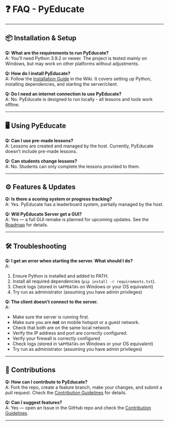 # ❓ FAQ - PyEducate

---

## 📦 Installation & Setup

**Q: What are the requirements to run PyEducate?**  
A: You’ll need Python 3.9.2 or newer. The project is tested mainly on Windows, but may work on other platforms without adjustments.

**Q: How do I install PyEducate?**  
A: Follow the [Installation Guide](https://github.com/shegue77/PyEducate/wiki/Installation) in the Wiki. It covers setting up Python, installing dependencies, and starting the server/client.

**Q: Do I need an internet connection to use PyEducate?**  
A: No. PyEducate is designed to run locally - all lessons and tools work offline.

---

## 🖥️ Using PyEducate

**Q: Can I use pre-made lessons?**  
A: Lessons are created and managed by the host. Currently, PyEducate doesn’t include pre-made lessons.

**Q: Can students change lessons?**  
A: No. Students can only complete the lessons provided to them.

---

## ⚙️ Features & Updates

**Q: Is there a scoring system or progress tracking?**  
A: Yes. PyEducate has a leaderboard system, partially managed by the host.

**Q: Will PyEducate Server get a GUI?**  
A: Yes — a full GUI remake is planned for upcoming updates. See the [Roadmap](https://github.com/shegue77/PyEducate/wiki/Roadmap) for details.

---

## 🛠️ Troubleshooting

**Q: I get an error when starting the server. What should I do?**  
A:  
1. Ensure Python is installed and added to PATH.  
2. Install all required dependencies (`pip install -r requirements.txt`).  
3. Check logs (stored in `%APPDATA%` on Windows or your OS equivalent)
4. Try run as administrator (assuming you have admin privileges)

**Q: The client doesn’t connect to the server.**  
A:  
- Make sure the server is running first.
- Make sure you are **not** on mobile hotspot or a guest network.
- Check that both are on the same local network.  
- Verify the IP address and port are correctly configured.
- Verify your firewall is correctly configured
- Check logs (stored in `%APPDATA%` on Windows or your OS equivalent)
- Try run as administrator (assuming you have admin privileges)

---

## 🤝 Contributions

**Q: How can I contribute to PyEducate?**  
A: Fork the repo, create a feature branch, make your changes, and submit a pull request. Check the [Contribution Guidelines](CONTRIBUTING.md#i-want-to-contribute) for details.

**Q: Can I suggest features?**  
A: Yes — open an Issue in the GitHub repo and check the [Contribution Guidelines](CONTRIBUTING.md#suggesting-enhancements).

---